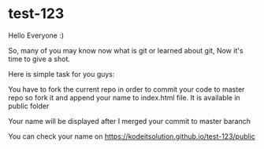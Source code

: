 # test-123

Hello Everyone :)

So, many of you may know now what is git or learned about git, Now it's time to give a shot.

Here is simple task for you guys:

You have to fork the current repo in order to commit your code to master repo
so fork it and append your name to index.html file. It is available in public folder

Your name will be displayed after I merged your commit to master baranch

You can check your name on https://kodeitsolution.github.io/test-123/public
